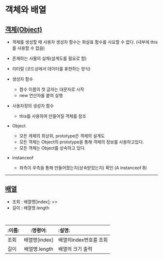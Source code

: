 # 객체와 배열

## [객체(Object)](https://github.com/100SeongJun/JS/blob/main/step05_object/object_lab01.html)

- 객체를 생성할 때 사용자 생성자 함수는 화살표 함수를 사요할 수 없다. (내부에 this를 사용할 수 없음)

- 존재하는 사물의 실체(설계도를 필요로 함)
- 리터럴 (코드상에서 데이터를 표현하는 방식)
- 생성자 함수

  - 함수 이름의 첫 글자는 대문자로 시작
  - new 연산자를 붙여 실행

- 사용자정의 생성자 함수

  - this를 사용하여 만들어질 객체를 참조

- Object

  - 모든 계체의 최상위, prototype은 객체의 설계도
  - 모든 객체는 Object의 prototype을 통해 객체의 정보를 사용하고있다.
  - 모든 객체는 Object를 상속하고 있다.

- instanceof
  - 좌측이 우측을 통해 만들어졌는지(상속받았는지) 확인 (A instanceof B)

---

## [배열](https://github.com/100SeongJun/JS/blob/main/step05_object/array_lab02.html)

- 조회 : 배열명[index]; >>
- 길이 : 배열명.length
<br>

|:이름:|:명령어:|:설명:|
|------|:-----------------------------: | :-------- |
|조회|배열명[index]|배열의index번호를 조회|
|길이|배열명.length|배열의 크기 출력|